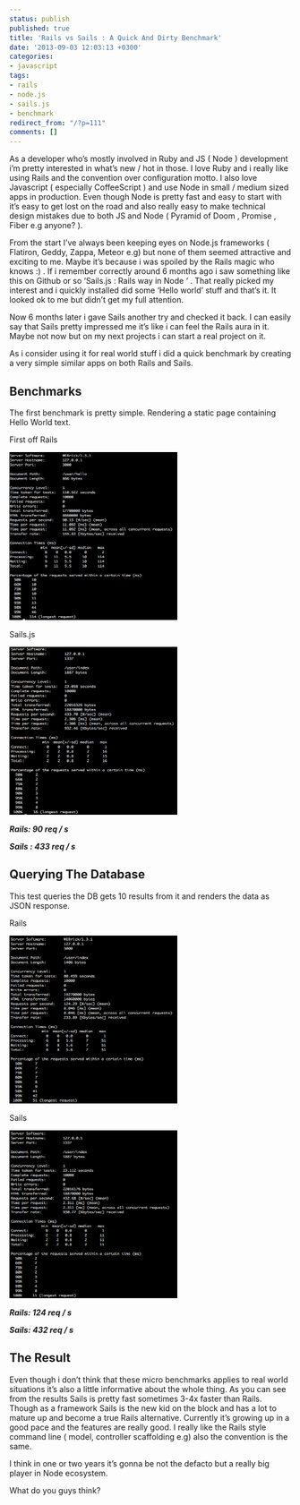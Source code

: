 ```yaml
---
status: publish
published: true
title: 'Rails vs Sails : A Quick And Dirty Benchmark'
date: '2013-09-03 12:03:13 +0300'
categories:
- javascript
tags:
- rails
- node.js
- sails.js
- benchmark
redirect_from: "/?p=111"
comments: []
---
```


As a developer who’s mostly involved in Ruby and JS ( Node ) development i’m pretty interested in what’s new / hot in those. I love Ruby and i really like using Rails and the convention over configuration motto. I also love Javascript ( especially CoffeeScript ) and use Node in small / medium sized apps in production. Even though Node is pretty fast and easy to start with it’s easy to get lost on the road and also really easy to make technical design mistakes due to both JS and Node ( Pyramid of Doom , Promise , Fiber e.g anyone? ).

From the start I’ve always been keeping eyes on Node.js frameworks ( Flatiron, Geddy, Zappa, Meteor e.g) but none of them seemed attractive and exciting to me. Maybe it’s because i was spoiled by the Rails magic who knows :) . If i remember correctly around 6 months ago i saw something like this on Github or so ‘Sails.js : Rails way in Node ‘ . That really picked my interest and i quickly installed did some ‘Hello world’ stuff and that’s it. It looked ok to me but didn’t get my full attention.

Now 6 months later i gave Sails another try and checked it back. I can easily say that Sails pretty impressed me it’s like i can feel the Rails aura in it. Maybe not now but on my next projects i can start a real project on it.

As i consider using it for real world stuff i did a quick benchmark by creating a very simple similar apps on both Rails and Sails.

## Benchmarks

The first benchmark is pretty simple. Rendering a static page containing Hello World text.

First off Rails

<img src="/images/rails_static.png" width="300" height="300"/>

Sails.js

<img src="/images/sails_static.png" width="300" height="300"/>

***Rails: 90 req / s***

***Sails : 433 req / s***

## Querying The Database

This test queries the DB gets 10 results from it and renders the data as JSON response.

Rails

<img src="/images/rails_json_db.png" width="300" height="300"/>

Sails

<img src="/images/sails_json_db.png" width="300" height="300"/>

***Rails: 124 req / s***

***Sails: 432 req / s***

## The Result

Even though i don’t think that these micro benchmarks applies to real world situations it’s also a little informative about the whole thing. As you can see from the results Sails is pretty fast sometimes 3-4x faster than Rails. Though as a framework Sails is the new kid on the block and has a lot to mature up and become a true Rails alternative. Currently it’s growing up in a good pace and the features are really good. I really like the Rails style command line ( model, controller scaffolding e.g) also the convention is the same.

I think in one or two years it’s gonna be not the defacto but a really big player in Node ecosystem.

What do you guys think?




